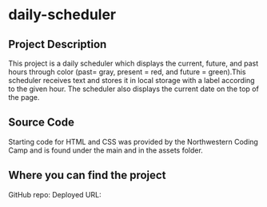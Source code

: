 # daily-scheduler

## Project Description 
This project is a daily scheduler which displays the current, future, and past hours through color (past= gray, present = red, and future = green).This scheduler receives text and stores it in local storage with a label according to the given hour. The scheduler also displays the current date on the top of the page. 

## Source Code 
Starting code for HTML and CSS was provided by the Northwestern Coding Camp and is found under the main and in the assets folder. 

## Where you can find the project 
GitHub repo: 
Deployed URL: 
